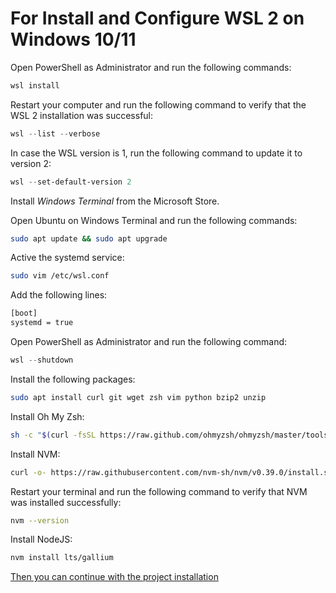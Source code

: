 # For Install and Configure WSL 2 on Windows 10/11

Open PowerShell as Administrator and run the following commands:

```powershell
wsl install
```

Restart your computer and run the following command to verify that the WSL 2 installation was successful:

```powershell
wsl --list --verbose
```

In case the WSL version is 1, run the following command to update it to version 2:

```powershell
wsl --set-default-version 2
```

Install _Windows Terminal_ from the Microsoft Store.

Open Ubuntu on Windows Terminal and run the following commands:

```bash
sudo apt update && sudo apt upgrade
```

Active the systemd service:

```bash
sudo vim /etc/wsl.conf
```

Add the following lines:

```bash
[boot]
systemd = true
```

Open PowerShell as Administrator and run the following command:

```powershell
wsl --shutdown
```

Install the following packages:

```bash
sudo apt install curl git wget zsh vim python bzip2 unzip
```

Install Oh My Zsh:

```bash
sh -c "$(curl -fsSL https://raw.github.com/ohmyzsh/ohmyzsh/master/tools/install.sh)"
```

Install NVM:

```bash
curl -o- https://raw.githubusercontent.com/nvm-sh/nvm/v0.39.0/install.sh | bash
```

Restart your terminal and run the following command to verify that NVM was installed successfully:

```bash
nvm --version
```

Install NodeJS:

```bash
nvm install lts/gallium
```

[Then you can continue with the project installation](../README.md)
